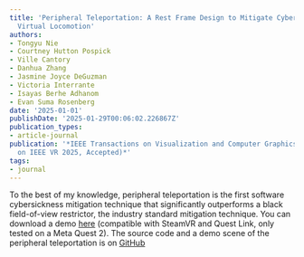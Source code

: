 ```yaml
---
title: 'Peripheral Teleportation: A Rest Frame Design to Mitigate Cybersickness During
  Virtual Locomotion'
authors:
- Tongyu Nie
- Courtney Hutton Pospick
- Ville Cantory
- Danhua Zhang
- Jasmine Joyce DeGuzman
- Victoria Interrante
- Isayas Berhe Adhanom
- Evan Suma Rosenberg
date: '2025-01-01'
publishDate: '2025-01-29T00:06:02.226867Z'
publication_types:
- article-journal
publication: '*IEEE Transactions on Visualization and Computer Graphics (Special Issue
  on IEEE VR 2025, Accepted)*'
tags:
- journal
---
```

To the best of my knowledge, peripheral teleportation is the first software cybersickness mitigation technique that significantly outperforms a black field-of-view restrictor, the industry standard mitigation technique. You can download a demo [here](https://drive.google.com/file/d/1iwBvl4pfqE5b08RlhBxlkZLnUbSMVTQ0/view?usp=sharing) (compatible with SteamVR and Quest Link, only tested on a Meta Quest 2). The source code and a demo scene of the peripheral teleportation is on [GitHub](https://github.com/nietongyu/PeripheralTeleportation/tree/main)
